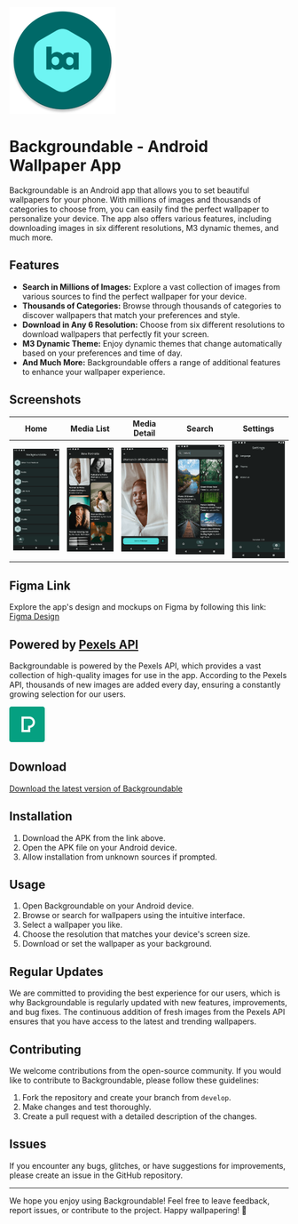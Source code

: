 
![Backgroundable Logo](app/src/main/res/mipmap-xxxhdpi/ic_launcher.webp)

# Backgroundable - Android Wallpaper App

Backgroundable is an Android app that allows you to set beautiful wallpapers for your phone. With millions of images and thousands of categories to choose from, you can easily find the perfect wallpaper to personalize your device. The app also offers various features, including downloading images in six different resolutions, M3 dynamic themes, and much more.

## Features

- **Search in Millions of Images:** Explore a vast collection of images from various sources to find the perfect wallpaper for your device.
- **Thousands of Categories:** Browse through thousands of categories to discover wallpapers that match your preferences and style.
- **Download in Any 6 Resolution:** Choose from six different resolutions to download wallpapers that perfectly fit your screen.
- **M3 Dynamic Theme:** Enjoy dynamic themes that change automatically based on your preferences and time of day.
- **And Much More:** Backgroundable offers a range of additional features to enhance your wallpaper experience.

## Screenshots

| Home                                                                      | Media List                                                                           | Media Detail                                                                             | Search                                                                        | Settings                                                                          |
|---------------------------------------------------------------------------|--------------------------------------------------------------------------------------|------------------------------------------------------------------------------------------|-------------------------------------------------------------------------------|-----------------------------------------------------------------------------------|
| <img src="resource/screenshots/home.png" alt="Home" style="width:200px"/> | <img src="resource/screenshots/mediaList.png" alt="Media List" style="width:200px"/> | <img src="resource/screenshots/mediaDetail.png" alt="Media Detail" style="width:200px"/> | <img src="resource/screenshots/search.png" alt="Search" style="width:200px"/> | <img src="resource/screenshots/settings.png" alt="Settings" style="width:200px"/> |


## Figma Link

Explore the app's design and mockups on Figma by following this link: [Figma Design](https://www.figma.com/file/38WKj9umF8Wz84n21Uxn2O/Backgroundable?type=design&node-id=0%3A1&mode=design&t=g4D2qNkdP51Gopms-1)

## Powered by [Pexels API](https://www.pexels.com)

Backgroundable is powered by the Pexels API, which provides a vast collection of high-quality images for use in the app. According to the Pexels API, thousands of new images are added every day, ensuring a constantly growing selection for our users.

![Pexels Logo](resource/pexels.svg)

## Download

[Download the latest version of Backgroundable](https://github.com/javadjafari1/Backgroundable/releases)

## Installation

1. Download the APK from the link above.
2. Open the APK file on your Android device.
3. Allow installation from unknown sources if prompted.

## Usage

1. Open Backgroundable on your Android device.
2. Browse or search for wallpapers using the intuitive interface.
3. Select a wallpaper you like.
4. Choose the resolution that matches your device's screen size.
5. Download or set the wallpaper as your background.

## Regular Updates

We are committed to providing the best experience for our users, which is why Backgroundable is regularly updated with new features, improvements, and bug fixes. The continuous addition of fresh images from the Pexels API ensures that you have access to the latest and trending wallpapers.

## Contributing

We welcome contributions from the open-source community. If you would like to contribute to Backgroundable, please follow these guidelines:

1. Fork the repository and create your branch from `develop`.
2. Make changes and test thoroughly.
3. Create a pull request with a detailed description of the changes.

## Issues

If you encounter any bugs, glitches, or have suggestions for improvements, please create an issue in the GitHub repository.

---

We hope you enjoy using Backgroundable! Feel free to leave feedback, report issues, or contribute to the project. Happy wallpapering! 🎉
